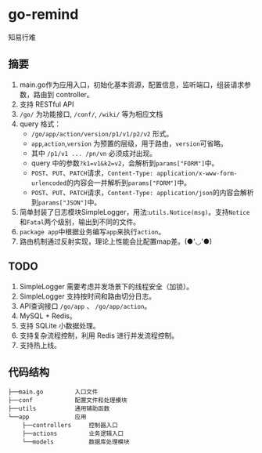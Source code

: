 # go-remind
知易行难

## 摘要
1. main.go作为应用入口，初始化基本资源，配置信息，监听端口，组装请求参数，路由到 controller。
2. 支持 RESTful API
3. `/go/` 为功能接口, `/conf/`, `/wiki/` 等为相应文档
3. query 格式：
    * `/go/app/action/version/p1/v1/p2/v2` 形式。
    * `app`,`action`,`version` 为预置的层级，用于路由，`version`可省略。
    * 其中 `/p1/v1 ... /pn/vn` 必须成对出现。
    * query 中的参数`?k1=v1&k2=v2`，会解析到`params["FORM"]`中。
    * `POST`、`PUT`、`PATCH`请求，`Content-Type: application/x-www-form-urlencoded`的内容会一并解析到`params["FORM"]`中。
    * `POST`、`PUT`、`PATCH`请求，`Content-Type: application/json`的内容会解析到`params["JSON"]`中。
4. 简单封装了日志模块SimpleLogger，用法:`utils.Notice(msg)`。支持`Notice`和`Fatal`两个级别，输出到不同的文件。
5. `package app`中根据业务编写`app`来执行`action`。
6. 路由机制通过反射实现，理论上性能会比配置map差。(●'◡'●)

## TODO
1. SimpleLogger 需要考虑并发场景下的线程安全（加锁）。
2. SimpleLogger 支持按时间和路由切分日志。
4. API查询接口 `/go/app` 、 `/go/app/action`。
5. MySQL + Redis。
6. 支持 SQLite 小数据处理。
7. 支持复杂流程控制，利用 Redis 进行并发流程控制。
9. 支持热上线。

## 代码结构

	├──main.go         入口文件
	├──conf            配置文件和处理模块
	├──utils           通用辅助函数
	└──app             应用
		├──controllers     控制器入口
		├──actions         业务逻辑入口 
		└──models          数据库处理模块


